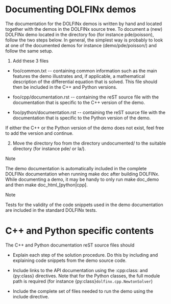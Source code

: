 Documenting DOLFINx demos
=========================

The documentation for the DOLFINx demos is written by hand and located
together with the demos in the DOLFINx source tree. To document a (new)
DOLFINx demo located in the directory foo (for instance pde/poisson),
follow the two steps below. In general, the simplest way is probably
to look at one of the documented demos for instance
(demo/pde/poisson/) and follow the same setup.

1) Add these 3 files

  * foo/common.txt -- containing common information such as the main
    features the demo illustrates and, if applicable, a mathematical
    description of the differential equation that is solved. This file
    should then be included in the C++ and Python versions.

  * foo/cpp/documentation.rst -- containing the reST source file with
    the documentation that is specific to the C++ version of the demo.

  * foo/python/documentation.rst -- containing the reST source file
    with the documentation that is specific to the Python version of
    the demo.

   If either the C++ or the Python version of the demo does not exist,
   feel free to add the version and continue.

2) Move the directory foo from the directory undocumented/ to the
   suitable directory (for instance pde/ or la/).


Note

   The demo documentation is automatically included in the complete
   DOLFINx documentation when running make doc after building
   DOLFINx. While documenting a demo, it may be handy to only run
   make doc_demo and then make doc_html_[python|cpp].

Note

   Tests for the validity of the code snippets used in the demo
   documentation are included in the standard DOLFINx tests.

C++ and Python specific contents
================================

The C++ and Python documentation reST source files should

* Explain each step of the solution procedure. Do this by including
  and explaining code snippets from the demo source code.

* Include links to the API documentation using the :cpp:class: and
  {py:class} directives. Note that for the Python classes, the
  full module path is required (for instance
  {py:class}`dolfinx.cpp.NewtonSolver`)

* Include the complete set of files needed to run the demo using the
  include directive.
